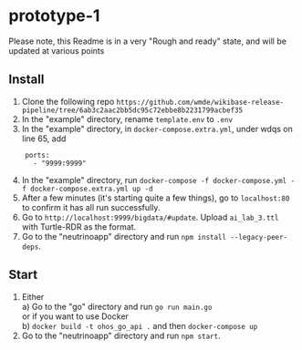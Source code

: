 # prototype-1

Please note, this Readme is in a very "Rough and ready" state, and will be updated at various points

## Install

1. Clone the following repo `https://github.com/wmde/wikibase-release-pipeline/tree/6ab3c2aac2bb5dc95c72ebbe8b2231799acbef35`
2. In the "example" directory, rename `template.env` to `.env`
3. In the "example" directory, in `docker-compose.extra.yml`, under wdqs on line 65, add
```   
    ports:
      - "9999:9999"
```
4. In the "example" directory, run `docker-compose -f docker-compose.yml -f docker-compose.extra.yml up -d`
5. After a few minutes (it's starting quite a few things), go to `localhost:80` to confirm it has all run successfully.
6. Go to `http://localhost:9999/bigdata/#update`. Upload `ai_lab_3.ttl` with Turtle-RDR as the format.
7. Go to the "neutrinoapp" directory and run `npm install --legacy-peer-deps`.

## Start

1. Either  
a) Go to the "go" directory and run `go run main.go`  
or if you want to use Docker  
b) `docker build -t ohos_go_api .` and then `docker-compose up` 
2. Go to the "neutrinoapp" directory and run `npm start`.
